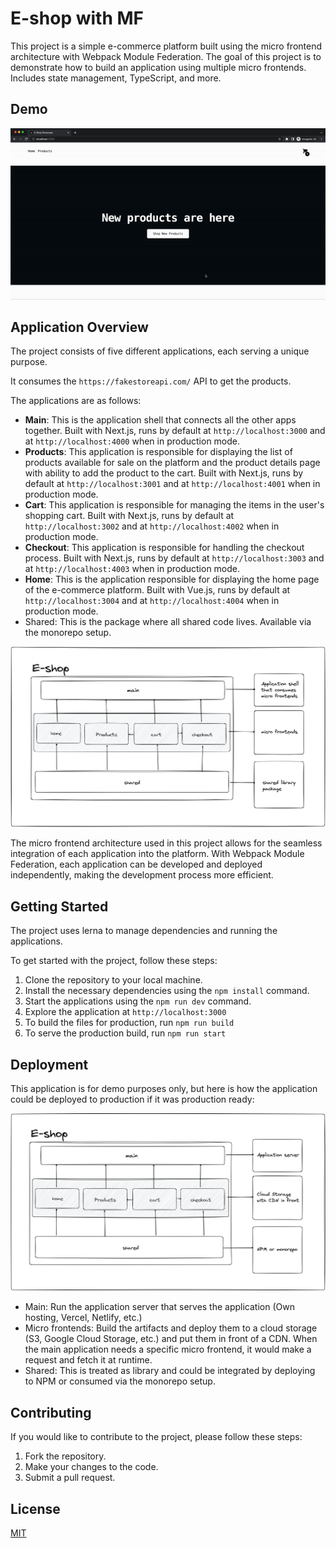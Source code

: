 # E-shop with MF

This project is a simple e-commerce platform built using the micro frontend architecture with Webpack Module Federation. The goal of this project is to demonstrate how to build an application using multiple micro frontends. Includes state management, TypeScript, and more.

## Demo

![Demo](assets/demo.gif)

## Application Overview

The project consists of five different applications, each serving a unique purpose.

It consumes the `https://fakestoreapi.com/` API to get the products.

The applications are as follows:

- **Main**: This is the application shell that connects all the other apps together. Built with Next.js, runs by default at `http://localhost:3000` and at `http://localhost:4000` when in production mode.
- **Products**: This application is responsible for displaying the list of products available for sale on the platform and the product details page with ability to add the product to the cart. Built with Next.js, runs by default at `http://localhost:3001` and at `http://localhost:4001` when in production mode.
- **Cart**: This application is responsible for managing the items in the user's shopping cart. Built with Next.js, runs by default at `http://localhost:3002` and at `http://localhost:4002` when in production mode.
- **Checkout**: This application is responsible for handling the checkout process. Built with Next.js, runs by default at `http://localhost:3003` and at `http://localhost:4003` when in production mode.
- **Home**: This is the application responsible for displaying the home page of the e-commerce platform. Built with Vue.js, runs by default at `http://localhost:3004` and at `http://localhost:4004` when in production mode.
- Shared: This is the package where all shared code lives. Available via the monorepo setup.

![Architecture Overview](assets/architecture-overview.png)

The micro frontend architecture used in this project allows for the seamless integration of each application into the platform. With Webpack Module Federation, each application can be developed and deployed independently, making the development process more efficient.

## Getting Started

The project uses lerna to manage dependencies and running the applications.

To get started with the project, follow these steps:

1. Clone the repository to your local machine.
2. Install the necessary dependencies using the `npm install` command.
3. Start the applications using the `npm run dev` command.
4. Explore the application at `http://localhost:3000`
5. To build the files for production, run `npm run build`
6. To serve the production build, run `npm run start`

## Deployment

This application is for demo purposes only, but here is how the application could be deployed to production if it was production ready:

![Deployment Overview](assets/deployment-overview.png)

- Main: Run the application server that serves the application (Own hosting, Vercel, Netlify, etc.)
- Micro frontends: Build the artifacts and deploy them to a cloud storage (S3, Google Cloud Storage, etc.) and put them in front of a CDN. When the main application needs a specific micro frontend, it would make a request and fetch it at runtime.
- Shared: This is treated as library and could be integrated by deploying to NPM or consumed via the monorepo setup.

## Contributing

If you would like to contribute to the project, please follow these steps:

1. Fork the repository.
2. Make your changes to the code.
3. Submit a pull request.

## License

[MIT](LICENSE)
